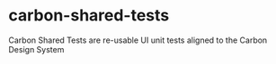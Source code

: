 # carbon-shared-tests
Carbon Shared Tests are re-usable UI unit tests aligned to the Carbon Design System
